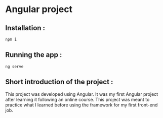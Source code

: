 # Angular project

## Installation : 
`npm i` 

## Running the app : 
`ng serve`

## Short introduction of the project : 
This project was developed using Angular. 
It was my first Angular project after learning it following an online course.
This project was meant to practice what I learned before using the framework for my first front-end job.
